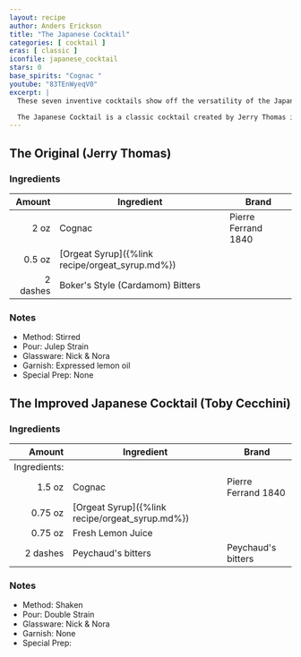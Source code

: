 ```yaml
---
layout: recipe
author: Anders Erickson
title: "The Japanese Cocktail"
categories: [ cocktail ]
eras: [ classic ]
iconfile: japanese_cocktail
stars: 0
base_spirits: "Cognac "
youtube: "83TEnWyeqV0"
excerpt: |
  These seven inventive cocktails show off the versatility of the Japanese fermented rice beverage.<br /><br />

  The Japanese Cocktail is a classic cocktail created by Jerry Thomas in the 1800s. Despite its name, it has no connection to Japanese culture or ingredients.
---
```


<div class="subrecipe" markdown="1">

## The Original (Jerry Thomas)

### Ingredients

|   Amount | Ingredient                                      | Brand               |
| -------: | ----------------------------------------------- | ------------------- |
|     2 oz | Cognac                                          | Pierre Ferrand 1840 |
|   0.5 oz | [Orgeat Syrup]({%link recipe/orgeat_syrup.md%}) |
| 2 dashes | Boker's Style (Cardamom) Bitters                |

### Notes

- Method: Stirred
- Pour: Julep Strain
- Glassware: Nick & Nora
- Garnish: Expressed lemon oil
- Special Prep: None

</div>
<div class="subrecipe" markdown="1">

## The Improved Japanese Cocktail (Toby Cecchini)

### Ingredients

|       Amount | Ingredient                                      | Brand               |
| -----------: | ----------------------------------------------- | ------------------- |
| Ingredients: |
|       1.5 oz | Cognac                                          | Pierre Ferrand 1840 |
|      0.75 oz | [Orgeat Syrup]({%link recipe/orgeat_syrup.md%}) |
|      0.75 oz | Fresh Lemon Juice                               |
|     2 dashes | Peychaud's bitters                              | Peychaud's bitters  |

### Notes

- Method: Shaken
- Pour: Double Strain
- Glassware: Nick & Nora
- Garnish: None
- Special Prep:

</div>
